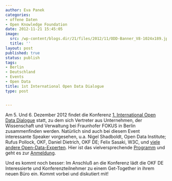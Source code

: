 ```yaml
---
author: Eva Panek
categories:
- offene Daten
- Open Knowledge Foundation
date: 2012-11-21 15:45:05
image:
  src: /wp-content/blogs.dir/21/files/2012/11/ODD-Banner_V8-1024x189.jpg
  title: ''
layout: post
published: true
status: publish
tags:
- Berlin
- Deutschland
- Events
- Open Data
title: 1st International Open Data Dialogue
type: post


---
```


Am 5. Und 6. Dezember 2012 findet die Konferenz [1\. International Open Data Dialogue](http://open-data.fokus.fraunhofer.de/?page_id=12&lang=en) statt, zu dem sich Vertreter aus Unternehmen, der Wissenschaft und Verwaltung bei Fraunhofer FOKUS in Berlin zusammenfinden werden. Natürlich sind auch bei diesem Event interessante Speaker vorgesehen, u.a. Nigel Shadboldt, Open Data Institute; Rufus Pollock, OKF, Daniel Dietrich, OKF DE; Felix Sasaki, W3C, und [viele andere Open-Data-Experten](http://open-data.fokus.fraunhofer.de/?page_id=663&lang=en). Hier ist das vielversprechende [Programm](http://open-data.fokus.fraunhofer.de/?page_id=661&lang=en) und geht es zur [Anmeldung](http://de.amiando.com/open-data-dialog.html).

Und es kommt noch besser: Im Anschluß an die Konferenz lädt die OKF DE Interessierte und Konferenzteilnehmer zu einem Get-Together in ihrem neuen Büro ein. Kommt vorbei und diskutiert mit!